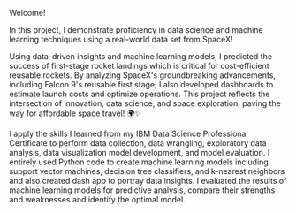 Welcome!

In this project, I demonstrate proficiency in data science and machine learning techniques using a real-world data set from SpaceX!

Using data-driven insights and machine learning models, I predicted the success of first-stage rocket landings which is critical for cost-efficient reusable rockets. By analyzing SpaceX's groundbreaking advancements, including Falcon 9's reusable first stage, I also developed dashboards to estimate launch costs and optimize operations. This project reflects the intersection of innovation, data science, and space exploration, paving the way for affordable space travel! 🌍✨

I apply the skills I learned from my IBM Data Science Professional Certificate to perform data collection, data wrangling, exploratory data analysis, data visualization model development, and model evaluation. I entirely used Python code to create machine learning models including support vector machines, decision tree classifiers, and k-nearest neighbors and also created dash app to portray data insights. I evaluated the results of machine learning models for predictive analysis, compare their strengths and weaknesses and identify the optimal model. 
